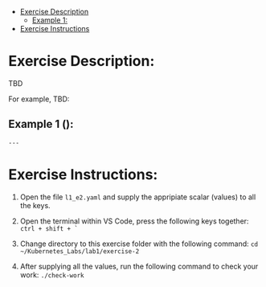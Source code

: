 <!-- MarkdownTOC -->

  - [Exercise Description](#exercise-description)
    - [Example 1: ](#example-1-)
  - [Exercise Instructions](#exercise-instructions)

<!-- /MarkdownTOC -->
# Exercise Description:
TBD

For example, TBD:

## Example 1 ():
```
---

```

# Exercise Instructions:

  1. Open the file `l1_e2.yaml` and supply the appripiate scalar (values) to all the keys.

  2. Open the terminal within VS Code, press the following keys together: ``ctrl + shift + ` ``

  3. Change directory to this exercise folder with the following command: `cd ~/Kubernetes_Labs/lab1/exercise-2`

  4. After supplying all the values, run the following command to check your work: `./check-work`

